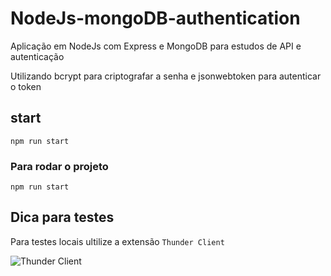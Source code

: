 # NodeJs-mongoDB-authentication

Aplicação em NodeJs com Express e MongoDB para estudos de API e autenticação

Utilizando bcrypt para criptografar a senha e jsonwebtoken para autenticar o token

## start

```npm run start ```

### Para rodar o projeto

```npm run start```

## Dica para testes

Para testes locais ultilize a extensão ```Thunder Client```

![Thunder Client](./print_API.png)